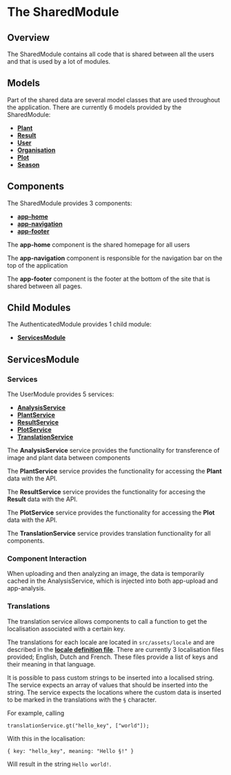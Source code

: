 # The SharedModule
## Overview
The SharedModule contains all code that is shared between all the users and that is used by a lot of modules.

## Models
Part of the shared data are several model classes that are used throughout the application. There are currently 6 models provided by the SharedModule:
- [**Plant**](./models/Plant.ts)
- [**Result**](./models/Result.ts)
- [**User**](./models/User.ts)
- [**Organisation**](./models/Organisation.ts)
- [**Plot**](./models/Plot.ts)
- [**Season**](./models/Season.ts)

## Components
The SharedModule provides 3 components:
- [**app-home**](./home/home.component.ts)
- [**app-navigation**](./navigation/navigation.component.ts)
- [**app-footer**](./footer/footer.component.ts)

The **app-home** component is the shared homepage for all users

The **app-navigation** component is responsible for the navigation bar on the top of the application

The **app-footer** component is the footer at the bottom of the site that is shared between all pages.

## Child Modules
The AuthenticatedModule provides 1 child module:
- [**ServicesModule**](./services/services.module.ts)

## ServicesModule
### Services
The UserModule provides 5 services:
- [**AnalysisService**](./services/analysis/analysis.service.ts)
- [**PlantService**](./services/plant/plant.service.ts)
- [**ResultService**](./services/result/result.service.ts)
- [**PlotService**](./services/plot/plot.service.ts)
- [**TranslationService**](./services/translation/translation.service.ts)

The **AnalysisService** service provides the functionality for transference of image and plant data between components

The **PlantService** service provides the functionality for accessing the **Plant** data with the API.

The **ResultService** service provides the functionality for accesing the **Result** data with the API.

The **PlotService** service provides the functionality for accessing the **Plot** data with the API.

The **TranslationService** service provides translation functionality for all components.

### Component Interaction
When uploading and then analyzing an image, the data is temporarily cached in the AnalysisService, which is injected into both app-upload and app-analysis.

### Translations
The translation service allows components to call a function to get the localisation associated with a certain key.

The translations for each locale are located in `src/assets/locale` and are described in the [**locale definition file**](src/assets/locale/locale.json.ts). There are currently 3 localisation files provided; English, Dutch and French. These files provide a list of keys and their meaning in that language.

It is possible to pass custom strings to be inserted into a localised string. The service expects an array of values that should be inserted into the string. The service expects the locations where the custom data is inserted to be marked in the translations with the `§` character.

For example, calling
```
translationService.gt("hello_key", ["world"]);
```
With this in the localisation:
```
{ key: "hello_key", meaning: "Hello §!" }
```
Will result in the string `Hello world!`.